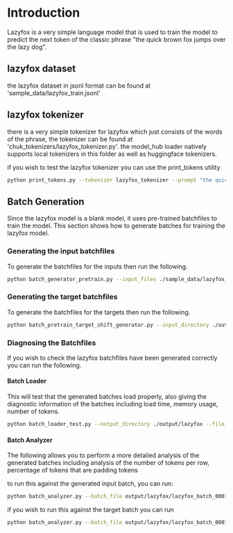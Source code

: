 # Introduction
Lazyfox is a very simple language model that is used to train the model to predict the next token of the classic phrase "the quick brown fox jumps over the lazy dog".

## lazyfox dataset
the lazyfox dataset in jsonl format can be found at 'sample_data/lazyfox_train.jsonl'

## lazyfox tokenizer
there is a very simple tokenizer for lazyfox which just consists of the words of the phrase, the tokenizer can be found at 'chuk_tokenizers/lazyfox_tokenizer.py'.  the model_hub loader natively supports local tokenizers in this folder as well as huggingface tokenizers.

if you wish to test the lazyfox tokenizer you can use the print_tokens utility

```bash
python print_tokens.py --tokenizer lazyfox_tokenizer --prompt "the quick brown fox jumps over the lazy dog"
```

## Batch Generation
Since the lazyfox model is a blank model, it uses pre-trained batchfiles to train the model.
This section shows how to generate batches for training the lazyfox model.

### Generating the input batchfiles
To generate the batchfiles for the inputs then run the following.

```bash
python batch_generator_pretrain.py --input_files ./sample_data/lazyfox_train.jsonl --tokenizer lazyfox_tokenizer --output_directory ./output/lazyfox --file_prefix lazyfox --max_sequence_length 16 --batch_size 1024
```

### Generating the target batchfiles
To generate the batchfiles for the targets then run the following.

```bash
python batch_pretrain_target_shift_generator.py --input_directory ./output/lazyfox --batch_prefix lazyfox
```

### Diagnosing the Batchfiles
If you wish to check the lazyfox batchfiles have been generated correctly you can run the following.

#### Batch Loader
This will test that the generated batches load properly, also giving the diagnostic information of the batches including load time, memory usage, number of tokens.

```bash
python batch_loader_test.py --output_directory ./output/lazyfox --file_prefix lazyfox
```

#### Batch Analyzer
The following allows you to perform a more detailed analysis of the generated batches including analysis of the number of tokens per row, percentage of tokens that are padding tokens

to run this against the generated input batch, you can run:

```bash
python batch_analyzer.py --batch_file output/lazyfox/lazyfox_batch_0001.npy --tokenizer lazyfox_tokenizer
```

if you wish to run this against the target batch you can run

```bash
python batch_analyzer.py --batch_file output/lazyfox/lazyfox_batch_0001_target.npy --tokenizer lazyfox_tokenizer
```